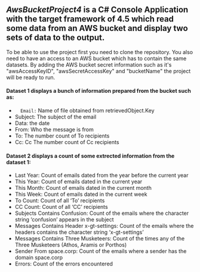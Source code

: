 ## *AwsBucketProject4* is a C# Console Application with the target framework of 4.5 which read some data from an AWS bucket and display two sets of data to the output. 
To be able to use the project first you need to clone the repository.
You also need to have an access to an AWS bucket which has to contain the same datasets.
By adding the AWS bucket secret information such as it's "awsAccessKeyID", "awsSecretAccessKey" and "bucketName" the project will be ready to run.



#### Dataset 1 displays a bunch of information prepared from the bucket such as:

-    <code>&nbsp; Email:</code>    Name of file obtained from retrievedObject.Key
- Subject:     The subject of the email
- Data:        the date
- From:        Who the message is from
- To:          The number count of To recipients
- Cc:          Cc The number count of Cc recipients
 
 

#### Dataset 2 displays a count of some extrected information from the dataset 1:

- Last Year:                                Count of emails dated from the year before the current year
- This Year:                                Count of emails dated in the current year
- This Month:                               Count of emails dated in the current month
- This Week:                                Count of emails dated in the current week
- To Count:                                 Count of all ‘To’ recipients
- CC Count:                                 Count of all ‘CC’ recipients
- Subjects Contains Confusion:              Count of the emails where the character string ‘confusion’ appears in the subject
- Messages Contains Header x-gt-settings:   Count of the emails where the headers contains the character string ‘x-gt-settings’
- Messages Contains Three Musketeers:       Count of the times any of the Three Musketeers (Athos, Aramis or Porthos)
- Sender From space.corp:                   Count of the emails where a sender has the domain space.corp
- Errors:                                   Count of the errors encountered
